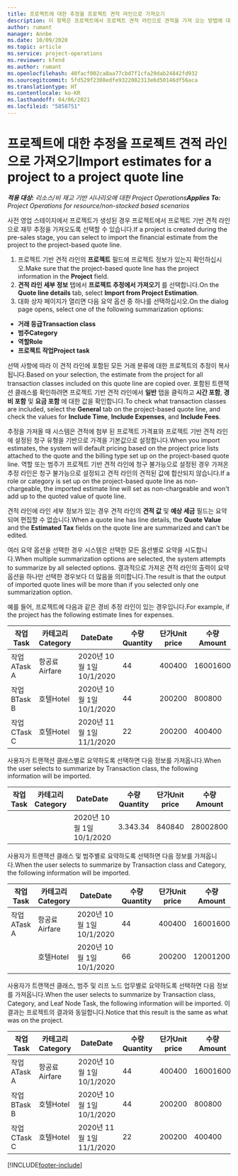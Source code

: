 ```yaml
---
title: 프로젝트에 대한 추정을 프로젝트 견적 라인으로 가져오기
description: 이 항목은 프로젝트에서 프로젝트 견적 라인으로 견적을 가져 오는 방법에 대한 정보를 제공합니다.
author: rumant
manager: Annbe
ms.date: 10/09/2020
ms.topic: article
ms.service: project-operations
ms.reviewer: kfend
ms.author: rumant
ms.openlocfilehash: 40facf002ca8aa77cbd7f1cfa29dab24842fd932
ms.sourcegitcommit: 5fd529f2308edfe9322082313e6d50146df56aca
ms.translationtype: HT
ms.contentlocale: ko-KR
ms.lasthandoff: 04/06/2021
ms.locfileid: "5858751"
---
```

# <a name="import-estimates-for-a-project-to-a-project-quote-line"></a><span data-ttu-id="19c06-103">프로젝트에 대한 추정을 프로젝트 견적 라인으로 가져오기</span><span class="sxs-lookup"><span data-stu-id="19c06-103">Import estimates for a project to a project quote line</span></span>

<span data-ttu-id="19c06-104">_**적용 대상:** 리소스/비 재고 기반 시나리오에 대한 Project Operations_</span><span class="sxs-lookup"><span data-stu-id="19c06-104">_**Applies To:** Project Operations for resource/non-stocked based scenarios_</span></span>


<span data-ttu-id="19c06-105">사전 영업 스테이지에서 프로젝트가 생성된 경우 프로젝트에서 프로젝트 기반 견적 라인으로 재무 추정을 가져오도록 선택할 수 있습니다.</span><span class="sxs-lookup"><span data-stu-id="19c06-105">If a project is created during the pre-sales stage, you can select to import the financial estimate from the project to the project-based quote line.</span></span>

1. <span data-ttu-id="19c06-106">프로젝트 기반 견적 라인의 **프로젝트** 필드에 프로젝트 정보가 있는지 확인하십시오.</span><span class="sxs-lookup"><span data-stu-id="19c06-106">Make sure that the project-based quote line has the project information in the **Project** field.</span></span>
2. <span data-ttu-id="19c06-107">**견적 라인 세부 정보** 탭에서 **프로젝트 추정에서 가져오기** 를 선택합니다.</span><span class="sxs-lookup"><span data-stu-id="19c06-107">On the **Quote line details** tab, select **Import from Project Estimation**.</span></span>
3. <span data-ttu-id="19c06-108">대화 상자 페이지가 열리면 다음 요약 옵션 중 하나를 선택하십시오.</span><span class="sxs-lookup"><span data-stu-id="19c06-108">On the dialog page opens, select one of the following summarization options:</span></span>

  - <span data-ttu-id="19c06-109">**거래 등급**</span><span class="sxs-lookup"><span data-stu-id="19c06-109">**Transaction class**</span></span>
  - <span data-ttu-id="19c06-110">**범주**</span><span class="sxs-lookup"><span data-stu-id="19c06-110">**Category**</span></span>
  - <span data-ttu-id="19c06-111">**역할**</span><span class="sxs-lookup"><span data-stu-id="19c06-111">**Role**</span></span> 
  - <span data-ttu-id="19c06-112">**프로젝트 작업**</span><span class="sxs-lookup"><span data-stu-id="19c06-112">**Project task**</span></span>

<span data-ttu-id="19c06-113">선택 사항에 따라 이 견적 라인에 포함된 모든 거래 분류에 대한 프로젝트의 추정이 복사됩니다.</span><span class="sxs-lookup"><span data-stu-id="19c06-113">Based on your selection, the estimate from the project for all transaction classes included on this quote line are copied over.</span></span> <span data-ttu-id="19c06-114">포함된 트랜잭션 클래스를 확인하려면 프로젝트 기반 견적 라인에서 **일반** 탭을 클릭하고 **시간 포함**, **경비 포함** 및 **요금 포함** 에 대한 값을 확인합니다.</span><span class="sxs-lookup"><span data-stu-id="19c06-114">To check what transaction classes are included, select the **General** tab on the project-based quote line, and check the values for **Include Time**, **Include Expenses**, and **Include Fees**.</span></span>

<span data-ttu-id="19c06-115">추정을 가져올 때 시스템은 견적에 첨부 된 프로젝트 가격표와 프로젝트 기반 견적 라인에 설정된 청구 유형을 기반으로 가격을 기본값으로 설정합니다.</span><span class="sxs-lookup"><span data-stu-id="19c06-115">When you import estimates, the system will default pricing based on the project price lists attached to the quote and the billing type set up on the project-based quote line.</span></span> <span data-ttu-id="19c06-116">역할 또는 범주가 프로젝트 기반 견적 라인에 청구 불가능으로 설정된 경우 가져온 추정 라인은 청구 불가능으로 설정되고 견적 라인의 견적된 값에 합산되지 않습니다.</span><span class="sxs-lookup"><span data-stu-id="19c06-116">If a role or category is set up on the project-based quote line as non-chargeable, the imported estimate line will set as non-chargeable and won't add up to the quoted value of quote line.</span></span>

<span data-ttu-id="19c06-117">견적 라인에 라인 세부 정보가 있는 경우 견적 라인의 **견적 값** 및 **예상 세금** 필드는 요약되며 편집할 수 없습니다.</span><span class="sxs-lookup"><span data-stu-id="19c06-117">When a quote line has line details, the **Quote Value** and the **Estimated Tax** fields on the quote line are summarized and can't be edited.</span></span>

<span data-ttu-id="19c06-118">여러 요약 옵션을 선택한 경우 시스템은 선택한 모든 옵션별로 요약을 시도합니다.</span><span class="sxs-lookup"><span data-stu-id="19c06-118">When multiple summarization options are selected, the system attempts to summarize by all selected options.</span></span> <span data-ttu-id="19c06-119">결과적으로 가져온 견적 라인의 출력이 요약 옵션을 하나만 선택한 경우보다 더 많음을 의미합니다.</span><span class="sxs-lookup"><span data-stu-id="19c06-119">The result is that the output of imported quote lines will be more than if you selected only one summarization option.</span></span>

<span data-ttu-id="19c06-120">예를 들어, 프로젝트에 다음과 같은 경비 추정 라인이 있는 경우입니다.</span><span class="sxs-lookup"><span data-stu-id="19c06-120">For example, if the project has the following estimate lines for expenses.</span></span>

| <span data-ttu-id="19c06-121">작업</span><span class="sxs-lookup"><span data-stu-id="19c06-121">Task</span></span> | <span data-ttu-id="19c06-122">카테고리</span><span class="sxs-lookup"><span data-stu-id="19c06-122">Category</span></span> | <span data-ttu-id="19c06-123">Date</span><span class="sxs-lookup"><span data-stu-id="19c06-123">Date</span></span> | <span data-ttu-id="19c06-124">수량</span><span class="sxs-lookup"><span data-stu-id="19c06-124">Quantity</span></span> | <span data-ttu-id="19c06-125">단가</span><span class="sxs-lookup"><span data-stu-id="19c06-125">Unit price</span></span> | <span data-ttu-id="19c06-126">수량</span><span class="sxs-lookup"><span data-stu-id="19c06-126">Amount</span></span> |
| --- | --- | --- | --- | --- | --- |
| <span data-ttu-id="19c06-127">작업 A</span><span class="sxs-lookup"><span data-stu-id="19c06-127">Task A</span></span> | <span data-ttu-id="19c06-128">항공료</span><span class="sxs-lookup"><span data-stu-id="19c06-128">Airfare</span></span> | <span data-ttu-id="19c06-129">2020년 10월 1일</span><span class="sxs-lookup"><span data-stu-id="19c06-129">10/1/2020</span></span> | <span data-ttu-id="19c06-130">4</span><span class="sxs-lookup"><span data-stu-id="19c06-130">4</span></span> | <span data-ttu-id="19c06-131">400</span><span class="sxs-lookup"><span data-stu-id="19c06-131">400</span></span> | <span data-ttu-id="19c06-132">1600</span><span class="sxs-lookup"><span data-stu-id="19c06-132">1600</span></span> |
| <span data-ttu-id="19c06-133">작업 B</span><span class="sxs-lookup"><span data-stu-id="19c06-133">Task B</span></span> | <span data-ttu-id="19c06-134">호텔</span><span class="sxs-lookup"><span data-stu-id="19c06-134">Hotel</span></span> | <span data-ttu-id="19c06-135">2020년 10월 1일</span><span class="sxs-lookup"><span data-stu-id="19c06-135">10/1/2020</span></span> | <span data-ttu-id="19c06-136">4</span><span class="sxs-lookup"><span data-stu-id="19c06-136">4</span></span> | <span data-ttu-id="19c06-137">200</span><span class="sxs-lookup"><span data-stu-id="19c06-137">200</span></span> | <span data-ttu-id="19c06-138">800</span><span class="sxs-lookup"><span data-stu-id="19c06-138">800</span></span> |
| <span data-ttu-id="19c06-139">작업 C</span><span class="sxs-lookup"><span data-stu-id="19c06-139">Task C</span></span> | <span data-ttu-id="19c06-140">호텔</span><span class="sxs-lookup"><span data-stu-id="19c06-140">Hotel</span></span> | <span data-ttu-id="19c06-141">2020년 11월 1일</span><span class="sxs-lookup"><span data-stu-id="19c06-141">11/1/2020</span></span> | <span data-ttu-id="19c06-142">2</span><span class="sxs-lookup"><span data-stu-id="19c06-142">2</span></span> | <span data-ttu-id="19c06-143">200</span><span class="sxs-lookup"><span data-stu-id="19c06-143">200</span></span> | <span data-ttu-id="19c06-144">400</span><span class="sxs-lookup"><span data-stu-id="19c06-144">400</span></span> |

<span data-ttu-id="19c06-145">사용자가 트랜잭션 클래스별로 요약하도록 선택하면 다음 정보를 가져옵니다.</span><span class="sxs-lookup"><span data-stu-id="19c06-145">When the user selects to summarize by Transaction class, the following information will be imported.</span></span>

| <span data-ttu-id="19c06-146">작업</span><span class="sxs-lookup"><span data-stu-id="19c06-146">Task</span></span> | <span data-ttu-id="19c06-147">카테고리</span><span class="sxs-lookup"><span data-stu-id="19c06-147">Category</span></span> | <span data-ttu-id="19c06-148">Date</span><span class="sxs-lookup"><span data-stu-id="19c06-148">Date</span></span> | <span data-ttu-id="19c06-149">수량</span><span class="sxs-lookup"><span data-stu-id="19c06-149">Quantity</span></span> | <span data-ttu-id="19c06-150">단가</span><span class="sxs-lookup"><span data-stu-id="19c06-150">Unit price</span></span> | <span data-ttu-id="19c06-151">수량</span><span class="sxs-lookup"><span data-stu-id="19c06-151">Amount</span></span> |
| --- | --- | --- | --- | --- | --- |
| | | <span data-ttu-id="19c06-152">2020년 10월 1일</span><span class="sxs-lookup"><span data-stu-id="19c06-152">10/1/2020</span></span> | <span data-ttu-id="19c06-153">3.34</span><span class="sxs-lookup"><span data-stu-id="19c06-153">3.34</span></span> | <span data-ttu-id="19c06-154">840</span><span class="sxs-lookup"><span data-stu-id="19c06-154">840</span></span> | <span data-ttu-id="19c06-155">2800</span><span class="sxs-lookup"><span data-stu-id="19c06-155">2800</span></span> |

<span data-ttu-id="19c06-156">사용자가 트랜잭션 클래스 및 범주별로 요약하도록 선택하면 다음 정보를 가져옵니다.</span><span class="sxs-lookup"><span data-stu-id="19c06-156">When the user selects to summarize by Transaction class and Category, the following information will be imported.</span></span>

| <span data-ttu-id="19c06-157">작업</span><span class="sxs-lookup"><span data-stu-id="19c06-157">Task</span></span> | <span data-ttu-id="19c06-158">카테고리</span><span class="sxs-lookup"><span data-stu-id="19c06-158">Category</span></span> | <span data-ttu-id="19c06-159">Date</span><span class="sxs-lookup"><span data-stu-id="19c06-159">Date</span></span> | <span data-ttu-id="19c06-160">수량</span><span class="sxs-lookup"><span data-stu-id="19c06-160">Quantity</span></span> | <span data-ttu-id="19c06-161">단가</span><span class="sxs-lookup"><span data-stu-id="19c06-161">Unit price</span></span> | <span data-ttu-id="19c06-162">수량</span><span class="sxs-lookup"><span data-stu-id="19c06-162">Amount</span></span> |
| --- | --- | --- | --- | --- | --- |
| <span data-ttu-id="19c06-163">작업 A</span><span class="sxs-lookup"><span data-stu-id="19c06-163">Task A</span></span> | <span data-ttu-id="19c06-164">항공료</span><span class="sxs-lookup"><span data-stu-id="19c06-164">Airfare</span></span> | <span data-ttu-id="19c06-165">2020년 10월 1일</span><span class="sxs-lookup"><span data-stu-id="19c06-165">10/1/2020</span></span> | <span data-ttu-id="19c06-166">4</span><span class="sxs-lookup"><span data-stu-id="19c06-166">4</span></span> | <span data-ttu-id="19c06-167">400</span><span class="sxs-lookup"><span data-stu-id="19c06-167">400</span></span> | <span data-ttu-id="19c06-168">1600</span><span class="sxs-lookup"><span data-stu-id="19c06-168">1600</span></span> |
| | <span data-ttu-id="19c06-169">호텔</span><span class="sxs-lookup"><span data-stu-id="19c06-169">Hotel</span></span> | <span data-ttu-id="19c06-170">2020년 10월 1일</span><span class="sxs-lookup"><span data-stu-id="19c06-170">10/1/2020</span></span> | <span data-ttu-id="19c06-171">6</span><span class="sxs-lookup"><span data-stu-id="19c06-171">6</span></span> | <span data-ttu-id="19c06-172">200</span><span class="sxs-lookup"><span data-stu-id="19c06-172">200</span></span> | <span data-ttu-id="19c06-173">1200</span><span class="sxs-lookup"><span data-stu-id="19c06-173">1200</span></span> |

<span data-ttu-id="19c06-174">사용자가 트랜잭션 클래스, 범주 및 리프 노드 업무별로 요약하도록 선택하면 다음 정보를 가져옵니다.</span><span class="sxs-lookup"><span data-stu-id="19c06-174">When the user selects to summarize by Transaction class, Category, and Leaf Node Task, the following information will be imported.</span></span> <span data-ttu-id="19c06-175">이 결과는 프로젝트의 결과와 동일합니다.</span><span class="sxs-lookup"><span data-stu-id="19c06-175">Notice that this result is the same as what was on the project.</span></span>

| <span data-ttu-id="19c06-176">작업</span><span class="sxs-lookup"><span data-stu-id="19c06-176">Task</span></span> | <span data-ttu-id="19c06-177">카테고리</span><span class="sxs-lookup"><span data-stu-id="19c06-177">Category</span></span> | <span data-ttu-id="19c06-178">Date</span><span class="sxs-lookup"><span data-stu-id="19c06-178">Date</span></span> | <span data-ttu-id="19c06-179">수량</span><span class="sxs-lookup"><span data-stu-id="19c06-179">Quantity</span></span> | <span data-ttu-id="19c06-180">단가</span><span class="sxs-lookup"><span data-stu-id="19c06-180">Unit price</span></span> | <span data-ttu-id="19c06-181">수량</span><span class="sxs-lookup"><span data-stu-id="19c06-181">Amount</span></span> |
| --- | --- | --- | --- | --- | --- |
| <span data-ttu-id="19c06-182">작업 A</span><span class="sxs-lookup"><span data-stu-id="19c06-182">Task A</span></span> | <span data-ttu-id="19c06-183">항공료</span><span class="sxs-lookup"><span data-stu-id="19c06-183">Airfare</span></span> | <span data-ttu-id="19c06-184">2020년 10월 1일</span><span class="sxs-lookup"><span data-stu-id="19c06-184">10/1/2020</span></span> | <span data-ttu-id="19c06-185">4</span><span class="sxs-lookup"><span data-stu-id="19c06-185">4</span></span> | <span data-ttu-id="19c06-186">400</span><span class="sxs-lookup"><span data-stu-id="19c06-186">400</span></span> | <span data-ttu-id="19c06-187">1600</span><span class="sxs-lookup"><span data-stu-id="19c06-187">1600</span></span> |
| <span data-ttu-id="19c06-188">작업 B</span><span class="sxs-lookup"><span data-stu-id="19c06-188">Task B</span></span> | <span data-ttu-id="19c06-189">호텔</span><span class="sxs-lookup"><span data-stu-id="19c06-189">Hotel</span></span> | <span data-ttu-id="19c06-190">2020년 10월 1일</span><span class="sxs-lookup"><span data-stu-id="19c06-190">10/1/2020</span></span> | <span data-ttu-id="19c06-191">4</span><span class="sxs-lookup"><span data-stu-id="19c06-191">4</span></span> | <span data-ttu-id="19c06-192">200</span><span class="sxs-lookup"><span data-stu-id="19c06-192">200</span></span> | <span data-ttu-id="19c06-193">800</span><span class="sxs-lookup"><span data-stu-id="19c06-193">800</span></span> |
| <span data-ttu-id="19c06-194">작업 C</span><span class="sxs-lookup"><span data-stu-id="19c06-194">Task C</span></span> | <span data-ttu-id="19c06-195">호텔</span><span class="sxs-lookup"><span data-stu-id="19c06-195">Hotel</span></span> | <span data-ttu-id="19c06-196">2020년 11월 1일</span><span class="sxs-lookup"><span data-stu-id="19c06-196">11/1/2020</span></span> | <span data-ttu-id="19c06-197">2</span><span class="sxs-lookup"><span data-stu-id="19c06-197">2</span></span> | <span data-ttu-id="19c06-198">200</span><span class="sxs-lookup"><span data-stu-id="19c06-198">200</span></span> | <span data-ttu-id="19c06-199">400</span><span class="sxs-lookup"><span data-stu-id="19c06-199">400</span></span> |


[!INCLUDE[footer-include](../includes/footer-banner.md)]
